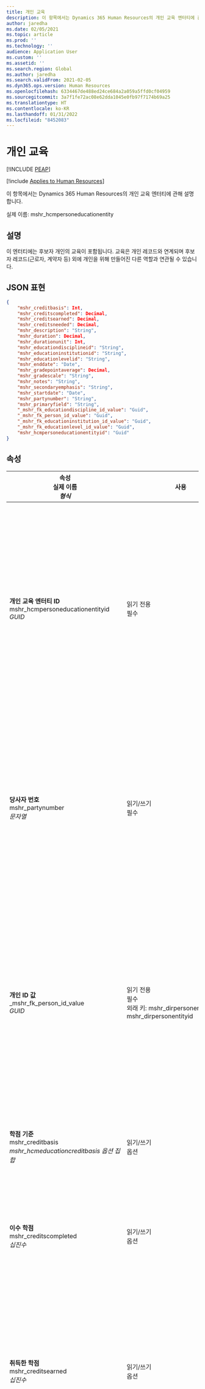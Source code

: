 ```yaml
---
title: 개인 교육
description: 이 항목에서는 Dynamics 365 Human Resources의 개인 교육 엔터티에 관해 설명합니다.
author: jaredha
ms.date: 02/05/2021
ms.topic: article
ms.prod: ''
ms.technology: ''
audience: Application User
ms.custom: ''
ms.assetid: ''
ms.search.region: Global
ms.author: jaredha
ms.search.validFrom: 2021-02-05
ms.dyn365.ops.version: Human Resources
ms.openlocfilehash: 6334467de488ed24ce684a2a059a5ffd0cf04959
ms.sourcegitcommit: 3a7f1fe72ac08e62dda1045e0fb97f7174b69a25
ms.translationtype: HT
ms.contentlocale: ko-KR
ms.lasthandoff: 01/31/2022
ms.locfileid: "8452083"
---
```

# <a name="person-education"></a>개인 교육


[!INCLUDE [PEAP](../includes/peap-1.md)]

[!include [Applies to Human Resources](../includes/applies-to-hr.md)]

이 항목에서는 Dynamics 365 Human Resources의 개인 교육 엔터티에 관해 설명합니다.

실제 이름: mshr_hcmpersoneducationentity

## <a name="description"></a>설명

이 엔터티에는 후보자 개인의 교육이 포함됩니다. 교육은 개인 레코드와 연계되며 후보자 레코드(근로자, 계약자 등) 외에 개인을 위해 만들어진 다른 역할과 연관될 수 있습니다.

## <a name="json-representation"></a>JSON 표현

```json
{
    "mshr_creditbasis": Int,
    "mshr_creditscompleted": Decimal,
    "mshr_creditsearned": Decimal,
    "mshr_creditsneeded": Decimal,
    "mshr_description": "String",
    "mshr_duration": Decimal,
    "mshr_durationunit": Int,
    "mshr_educationdisciplineid": "String",
    "mshr_educationinstitutionid": "String",
    "mshr_educationlevelid": "String",
    "mshr_enddate": "Date",
    "mshr_gradepointaverage": Decimal,
    "mshr_gradescale": "String",
    "mshr_notes": "String",
    "mshr_secondaryemphasis": "String",
    "mshr_startdate": "Date",
    "mshr_partynumber": "String",
    "mshr_primaryfield": "String",
    "_mshr_fk_educationdiscipline_id_value": "Guid",
    "_mshr_fk_person_id_value": "Guid",
    "_mshr_fk_educationinstitution_id_value": "Guid",
    "_mshr_fk_educationlevel_id_value": "Guid",
    "mshr_hcmpersoneducationentityid": "Guid"
}
```

## <a name="properties"></a>속성

| 속성<br>**실제 이름**<br>**_형식_** | 사용 | 설명 |
| --- | --- | --- |
| **개인 교육 엔터티 ID**<br>mshr_hcmpersoneducationentityid<br>*GUID* | 읽기 전용<br>필수 | 개인 교육 엔터티 레코드에 대한 시스템 생성 고유 식별자. |
| **당사자 번호**<br>mshr_partynumber<br>*문자열* | 읽기/쓰기<br>필수 | 후보자의 당사자(개인) 레코드에 대한 고유 식별자. |
| **개인 ID 값**<br>_mshr_fk_person_id_value<br>*GUID* | 읽기 전용<br>필수<br>외래 키: mshr_dirpersonentity의 mshr_dirpersonentityid | 후보자의 개인 레코드에 대한 시스템 생성 고유 식별자. |
| **학점 기준**<br>mshr_creditbasis<br>*mshr_hcmeducationcreditbasis 옵션 집합* | 읽기/쓰기<br>옵션 | 교육 학위의 학점 기준. |
| **이수 학점**<br>mshr_creditscompleted<br>*십진수* | 읽기/쓰기<br>옵션 | 교육을 위해 이수한 학점. |
| **취득한 학점**<br>mshr_creditsearned<br>*십진수* | 읽기/쓰기<br>옵션 | 진행 중인 학위의 교육 레코드에 취득한 학점 수. |
| **필요한 학점**<br>mshr_creditsneeded<br>*십진수* | 읽기/쓰기<br>옵션 | 진행 중인 학위에 필요한 학점 수. |
| **설명**<br>mshr_description<br>*문자열* | 읽기/쓰기<br>옵션 | 후보자 학위에 대한 설명. |
| **교육 수준 ID**<br>mshr_educationlevelid<br>*문자열* | 읽기/쓰기<br>옵션 | 교육 수준의 ID. | 
| **교육 수준 ID 값**<br>_mshr_fk_educationlevel_id_value<br>*GUID* | 읽기 전용<br>옵션<br>외래 키: mshr_hcmeducationdegreeentity 엔터티의 mshr_hcmeducationdegreeentityid | 교육 학위 레코드에 대한 시스템 생성 식별자. 이 식별자는 조직에 정의된 학위 및 교육 수준을 제공합니다. |
| **교육 학과 ID**<br>mshr_educationdisciplineid<br>*문자열* | 읽기/쓰기<br>필수<br>외래 키: EducationDiscipline | 교육 학과의 ID. |
| **교육 학과 ID 값**<br>_mshr_fk_educationdiscipline_id_value<br>*GUID* | 읽기 전용<br>필수<br>외래 키: mshr_hcmeducationdisciplineentity 엔터티의 mshr_hcmeducationdisciplineentityid | 교육 레코드의 교육 학과에 대한 시스템 생성 고유 식별자. |
| **부전공**<br>mshr_secondaryemphasis<br>*문자열* | 읽기/쓰기<br>옵션 | 취득 학위의 부전공. |
| **교육 기관 ID**<br>mshr_educationinstitutionid<br>*문자열* | 읽기/쓰기<br>옵션 | 재학 중인 교육 기관의 ID. |
| **교육 기관 ID 값**<br>_mshr_fk_educationinstitution_id_value<br>*GUID* | 읽기 전용<br>옵션<br>외래 키: mshr_hcmeducationinstitutionentity의 mshr_hcmeducationinstitutionentityid | 교육 기관에 대한 시스템 생성 식별자. |
| **시작 날짜**<br>mshr_startdate<br>*날짜/시간* | 읽기/쓰기<br>옵션 | 취득한 학위의 교육 시작 날짜. |
| **종료 날짜**<br>mshr_enddate<br>*날짜/시간* | 읽기/쓰기<br>필수 | 자격 증명이 발급된 날짜. |
| **기간**<br>mshr_duration<br>*십진수* | 읽기/쓰기<br>옵션 | 교육 레코드의 기간. |
| **기간 단위**<br>mshr_durationunit<br>*mshr_periodunit 옵션 집합* | 읽기/쓰기<br>옵션 | 교육 레코드의 기간과 관련된 시간 단위. |
| **평균 성적**<br>mshr_gradepointaverage<br>*십진수* | 읽기/쓰기<br>옵션 | 학위에 대한 획득한 학점 평균. |
| **척도**<br>mshr_gradescale<br>*문자열* | 읽기/쓰기<br>옵션 | 학점 평균에 사용되는 척도. |
| **메모**<br>mshr_notes<br>*문자열* | 읽기/쓰기<br>옵션 | 모집 담당자 또는 채용 관리자가 사용하기 위한 참고 사항. |
| **기본 필드**<br>mshr_primaryfield<br>*문자열* | 읽기 전용<br>필수 | 엔터티 레코드의 다른 기본 식별자로 사용되는 필드. 당사자 번호, 교육 학과 ID, 교육 기관 ID, 교육 수준 ID의 조합. |

## <a name="see-also"></a>참고 항목

[지원자 추적 시스템 통합 API 소개](hr-admin-integration-ats-api-introduction.md)<br>
[채용할 후보자에 대한 예제 쿼리](hr-admin-integration-ats-api-candidate-to-hire-example-query.md)



[!INCLUDE[footer-include](../includes/footer-banner.md)]
